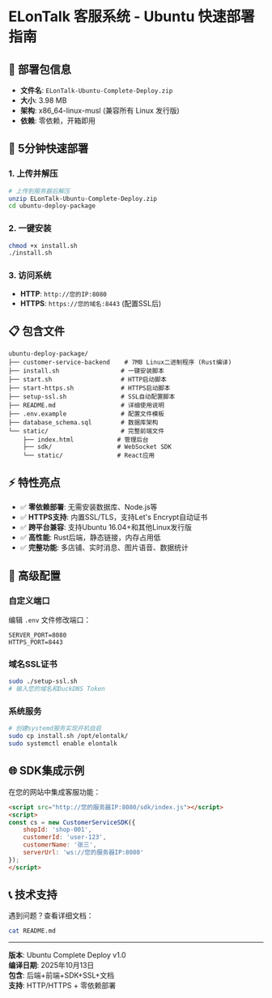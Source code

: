# ELonTalk 客服系统 - Ubuntu 快速部署指南

## 🎯 部署包信息

- **文件名**: `ELonTalk-Ubuntu-Complete-Deploy.zip`
- **大小**: 3.98 MB
- **架构**: x86_64-linux-musl (兼容所有 Linux 发行版)
- **依赖**: 零依赖，开箱即用

## 🚀 5分钟快速部署

### 1. 上传并解压
```bash
# 上传到服务器后解压
unzip ELonTalk-Ubuntu-Complete-Deploy.zip
cd ubuntu-deploy-package
```

### 2. 一键安装
```bash
chmod +x install.sh
./install.sh
```

### 3. 访问系统
- **HTTP**: `http://您的IP:8080`
- **HTTPS**: `https://您的域名:8443` (配置SSL后)

## 📋 包含文件

```
ubuntu-deploy-package/
├── customer-service-backend    # 7MB Linux二进制程序 (Rust编译)
├── install.sh                 # 一键安装脚本
├── start.sh                   # HTTP启动脚本  
├── start-https.sh             # HTTPS启动脚本
├── setup-ssl.sh               # SSL自动配置脚本
├── README.md                  # 详细使用说明
├── .env.example               # 配置文件模板
├── database_schema.sql        # 数据库架构
└── static/                    # 完整前端文件
    ├── index.html            # 管理后台
    ├── sdk/                  # WebSocket SDK
    └── static/               # React应用
```

## ⚡ 特性亮点

- ✅ **零依赖部署**: 无需安装数据库、Node.js等
- ✅ **HTTPS支持**: 内置SSL/TLS，支持Let's Encrypt自动证书
- ✅ **跨平台兼容**: 支持Ubuntu 16.04+和其他Linux发行版
- ✅ **高性能**: Rust后端，静态链接，内存占用低
- ✅ **完整功能**: 多店铺、实时消息、图片语音、数据统计

## 🔧 高级配置

### 自定义端口
编辑 `.env` 文件修改端口：
```env
SERVER_PORT=8080
HTTPS_PORT=8443
```

### 域名SSL证书
```bash
sudo ./setup-ssl.sh
# 输入您的域名和DuckDNS Token
```

### 系统服务
```bash
# 创建systemd服务实现开机自启
sudo cp install.sh /opt/elontalk/
sudo systemctl enable elontalk
```

## 🌐 SDK集成示例

在您的网站中集成客服功能：

```html
<script src="http://您的服务器IP:8080/sdk/index.js"></script>
<script>
const cs = new CustomerServiceSDK({
    shopId: 'shop-001',
    customerId: 'user-123',
    customerName: '张三',
    serverUrl: 'ws://您的服务器IP:8080'
});
</script>
```

## 📞 技术支持

遇到问题？查看详细文档：
```bash
cat README.md
```

---
**版本**: Ubuntu Complete Deploy v1.0  
**编译日期**: 2025年10月13日  
**包含**: 后端+前端+SDK+SSL+文档  
**支持**: HTTP/HTTPS + 零依赖部署